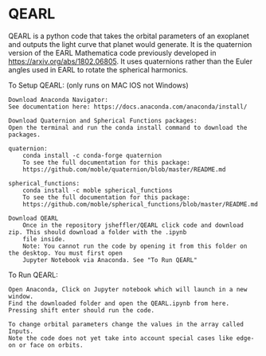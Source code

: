 # QEARL
QEARL is a python code that takes the orbital parameters of an exoplanet and outputs the light curve that planet would generate. It is the quaternion version of the EARL Mathematica code previously developed in https://arxiv.org/abs/1802.06805. It uses quaternions rather than the Euler angles used in EARL to rotate the spherical harmonics.

To Setup QEARL: (only runs on MAC IOS not Windows)

	Download Anaconda Navigator:
	See documentation here: https://docs.anaconda.com/anaconda/install/

	Download Quaternion and Spherical Functions packages:
	Open the terminal and run the conda install command to download the packages. 
	
	quaternion:
		conda install -c conda-forge quaternion
		To see the full documentation for this package:
		https://github.com/moble/quaternion/blob/master/README.md
	
	spherical_functions:
		conda install -c moble spherical_functions
		To see the full documentation for this package:
		https://github.com/moble/spherical_functions/blob/master/README.md

	Download QEARL
		Once in the repository jsheffler/QEARL click code and download zip. This should download a folder with the .ipynb 
		file inside.
		Note: You cannot run the code by opening it from this folder on the desktop. You must first open 
		Jupyter Notebook via Anaconda. See "To Run QEARL"

To Run QEARL:

	Open Anaconda, Click on Jupyter notebook which will launch in a new window.
	Find the downloaded folder and open the QEARL.ipynb from here. Pressing shift enter should run the code.

	To change orbital parameters change the values in the array called Inputs.
	Note the code does not yet take into account special cases like edge-on or face on orbits.
